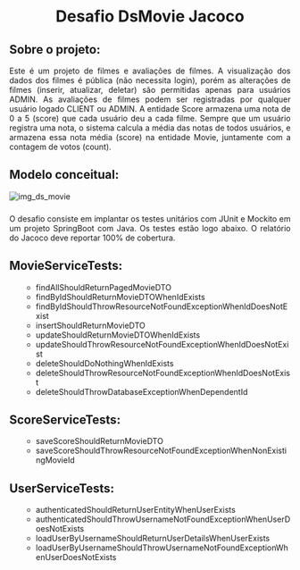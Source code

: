 <h1 align="center"> Desafio DsMovie Jacoco </h1>

## Sobre o projeto:
<div align= "justify">

Este é um projeto de filmes e avaliações de filmes. A visualização dos dados dos filmes é pública (não necessita login), porém as alterações de filmes (inserir, atualizar, deletar) são permitidas apenas para usuários ADMIN. As avaliações de filmes podem ser registradas por qualquer usuário logado CLIENT ou ADMIN. A entidade Score armazena uma nota de 0 a 5 (score) que cada usuário deu a cada filme. Sempre que um usuário registra uma nota, o sistema calcula a média das notas de todos usuários, e armazena essa nota média (score) na entidade Movie, juntamente com a contagem de votos (count).  

###

## Modelo conceitual:

![img_ds_movie](https://github.com/maririb749/Desafio-dsmovie-jacoco/assets/85500087/f5feb895-1ebe-4255-a82c-a38a42b10ce3)

###

<div align= "justify">
O desafio consiste em implantar os testes unitários com JUnit e Mockito em um projeto SpringBoot com Java. Os testes estão logo abaixo. O relatório do Jacoco deve reportar 100% de cobertura.

</div> 

###

## MovieServiceTests:

 <ul>
  <ul>
    <li>findAllShouldReturnPagedMovieDTO</li>
    <li>findByIdShouldReturnMovieDTOWhenIdExists</li>
    <li>findByIdShouldThrowResourceNotFoundExceptionWhenIdDoesNotExist</li>
    <li>insertShouldReturnMovieDTO</li>
    <li>updateShouldReturnMovieDTOWhenIdExists</li>
    <li>updateShouldThrowResourceNotFoundExceptionWhenIdDoesNotExist</li>
    <li>deleteShouldDoNothingWhenIdExists</li>
    <li>deleteShouldThrowResourceNotFoundExceptionWhenIdDoesNotExist</li>
    <li>deleteShouldThrowDatabaseExceptionWhenDependentId</li>
 </ul>
</ul>

###
## ScoreServiceTests:

 <ul>
  <ul>
    <li>saveScoreShouldReturnMovieDTO</li>
    <li>saveScoreShouldThrowResourceNotFoundExceptionWhenNonExistingMovieId</li>
  </ul>
</ul>

###
## UserServiceTests:

 <ul>
  <ul>
    <li>authenticatedShouldReturnUserEntityWhenUserExists</li>
    <li>authenticatedShouldThrowUsernameNotFoundExceptionWhenUserDoesNotExists</li>
     <li>loadUserByUsernameShouldReturnUserDetailsWhenUserExists</li>
    <li>loadUserByUsernameShouldThrowUsernameNotFoundExceptionWhenUserDoesNotExists</li>
  </ul>
</ul>
